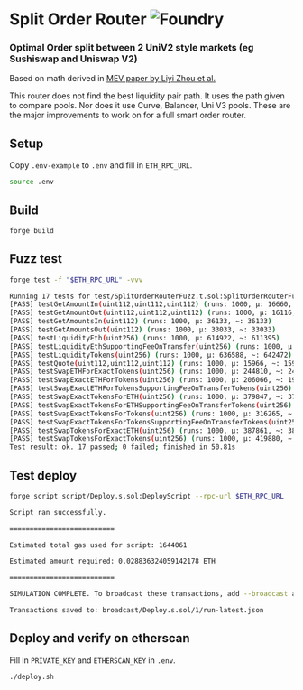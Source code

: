 # Split Order Router ![Foundry](https://github.com/manifoldfinance/SplitOrderRouter/actions/workflows/test.yml/badge.svg?branch=main)

### Optimal Order split between 2 UniV2 style markets (eg Sushiswap and Uniswap V2)

Based on math derived in [MEV paper by Liyi Zhou et al.](https://arxiv.org/pdf/2106.07371.pdf)

This router does not find the best liquidity pair path. It uses the path given to compare pools. Nor does it use Curve, Balancer, Uni V3 pools. These are the major improvements to work on for a full smart order router.

## Setup
Copy `.env-example` to `.env` and fill in `ETH_RPC_URL`.
```bash
source .env
```

## Build
```bash
forge build
```

## Fuzz test
```bash
forge test -f "$ETH_RPC_URL" -vvv
```
```bash
Running 17 tests for test/SplitOrderRouterFuzz.t.sol:SplitOrderRouterFuzzTest
[PASS] testGetAmountIn(uint112,uint112,uint112) (runs: 1000, μ: 16660, ~: 16660)
[PASS] testGetAmountOut(uint112,uint112,uint112) (runs: 1000, μ: 16116, ~: 16116)
[PASS] testGetAmountsIn(uint112) (runs: 1000, μ: 36133, ~: 36133)
[PASS] testGetAmountsOut(uint112) (runs: 1000, μ: 33033, ~: 33033)
[PASS] testLiquidityEth(uint256) (runs: 1000, μ: 614922, ~: 611395)
[PASS] testLiquidityEthSupportingFeeOnTransfer(uint256) (runs: 1000, μ: 617579, ~: 612604)
[PASS] testLiquidityTokens(uint256) (runs: 1000, μ: 636588, ~: 642472)
[PASS] testQuote(uint112,uint112,uint112) (runs: 1000, μ: 15966, ~: 15966)
[PASS] testSwapETHForExactTokens(uint256) (runs: 1000, μ: 244810, ~: 249713)
[PASS] testSwapExactETHForTokens(uint256) (runs: 1000, μ: 206066, ~: 192096)
[PASS] testSwapExactETHForTokensSupportingFeeOnTransferTokens(uint256) (runs: 1000, μ: 194981, ~: 194981)
[PASS] testSwapExactTokensForETH(uint256) (runs: 1000, μ: 379847, ~: 373627)
[PASS] testSwapExactTokensForETHSupportingFeeOnTransferTokens(uint256) (runs: 1000, μ: 362968, ~: 370557)
[PASS] testSwapExactTokensForTokens(uint256) (runs: 1000, μ: 316265, ~: 323441)
[PASS] testSwapExactTokensForTokensSupportingFeeOnTransferTokens(uint256) (runs: 1000, μ: 357806, ~: 367636)
[PASS] testSwapTokensForExactETH(uint256) (runs: 1000, μ: 387861, ~: 382940)
[PASS] testSwapTokensForExactTokens(uint256) (runs: 1000, μ: 419880, ~: 441076)
Test result: ok. 17 passed; 0 failed; finished in 50.81s
```
## Test deploy
```bash
forge script script/Deploy.s.sol:DeployScript --rpc-url $ETH_RPC_URL
```
```bash
Script ran successfully.

==========================

Estimated total gas used for script: 1644061

Estimated amount required: 0.028836324059142178 ETH

==========================

SIMULATION COMPLETE. To broadcast these transactions, add --broadcast and wallet configuration(s) to the previous command. See forge script --help for more.

Transactions saved to: broadcast/Deploy.s.sol/1/run-latest.json
```

## Deploy and verify on etherscan
Fill in `PRIVATE_KEY` and `ETHERSCAN_KEY` in `.env`.

```bash
./deploy.sh
```